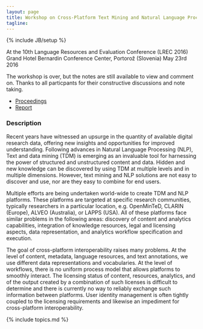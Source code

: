 ```yaml
---
layout: page
title: Workshop on Cross-Platform Text Mining and Natural Language Processing Interoperability
tagline: 
---
```

{% include JB/setup %}

At the 10th Language Resources and Evaluation Conference (LREC 2016)  
Grand Hotel Bernardin Conference Center, Portorož (Slovenia)
May 23rd 2016


The workshop is over, but the notes are still available to view and comment on. Thanks to all particpants for their constructive discussions and note taking.

* [Proceedings](Program)
* [Report](Report)

### Description

Recent years have witnessed an upsurge in the quantity of available digital research data, offering new insights and opportunities for improved understanding. Following advances in Natural Language Processing (NLP), Text and data mining (TDM) is emerging as an invaluable tool for harnessing the power of structured and unstructured content and data. Hidden and new knowledge can be discovered by using TDM at multiple levels and in multiple dimensions. However, text mining and NLP solutions are not easy to discover and use, nor are they easy to combine for end users.

Multiple efforts are being undertaken world-wide to create TDM and NLP platforms. These platforms are targeted at specific research communities, typically researchers in a particular location, e.g. OpenMinTeD, CLARIN (Europe), ALVEO (Australia), or LAPPS (USA). All of these platforms face similar problems in the following areas: discovery of content and analytics capabilities, integration of knowledge resources, legal and licensing aspects, data representation, and analytics workflow specification and execution. 

The goal of cross-platform interoperability raises many problems. At the level of content, metadata, language resources, and text annotations, we use different data representations and vocabularies. At the level of workflows, there is no uniform process model that allows platforms to smoothly interact. The licensing status of content, resources, analytics, and of the output created by a combination of such licenses is difficult to determine and there is currently no way to reliably exchange such information between platforms. User identity management is often tightly coupled to the licensing requirements and likewise an impediment for cross-platform interoperability.

{% include topics.md %}